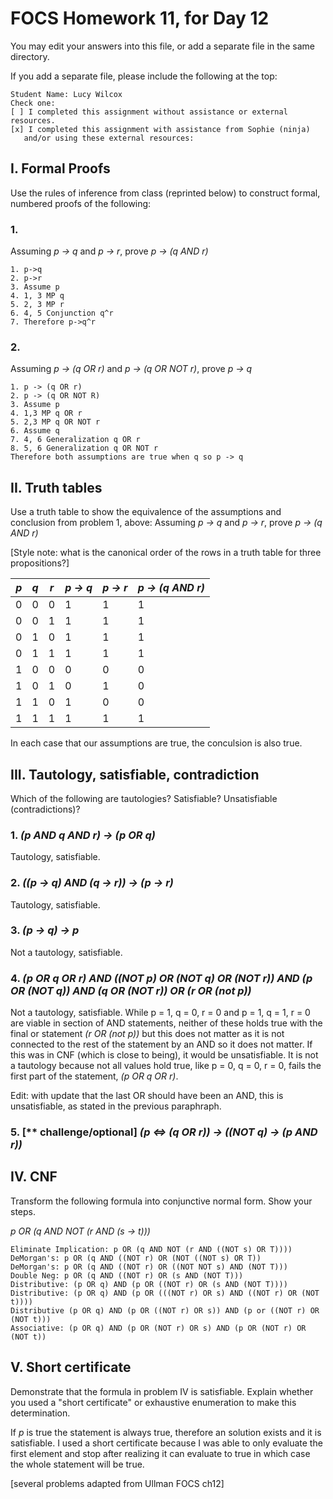 # FOCS Homework 11, for Day 12

You may edit your answers into this file, or add a separate file in the same directory.

If you add a separate file, please include the following at the top:

```
Student Name: Lucy Wilcox
Check one:
[ ] I completed this assignment without assistance or external resources.
[x] I completed this assignment with assistance from Sophie (ninja)
   and/or using these external resources: 
```

## I. Formal Proofs

Use the rules of inference from class (reprinted below) to construct formal, numbered proofs of the following:

### 1. 

Assuming _p -> q_ and _p -> r_, prove _p -> (q AND r)_

```
1. p->q
2. p->r
3. Assume p
4. 1, 3 MP q
5. 2, 3 MP r
6. 4, 5 Conjunction q^r
7. Therefore p->q^r
```

### 2.

Assuming _p -> (q OR r)_ and _p -> (q OR NOT r)_, prove _p -> q_


```
1. p -> (q OR r)
2. p -> (q OR NOT R)
3. Assume p
4. 1,3 MP q OR r
5. 2,3 MP q OR NOT r
6. Assume q
7. 4, 6 Generalization q OR r
8. 5, 6 Generalization q OR NOT r
Therefore both assumptions are true when q so p -> q
```

## II. Truth tables

Use a truth table to show the equivalence of the assumptions and conclusion from problem 1, above:  Assuming _p -> q_ and _p -> r_, prove _p -> (q AND r)_

[Style note:  what is the canonical order of the rows in a truth table for three propositions?]


_p_ | _q_ | _r_ | _p -> q_ | _p -> r_ | _p -> (q AND r)_ 
----|-----|-----|----------|----------|------
 0  |  0  | 0   |     1    |     1    |    1
 0  |  0  | 1   |     1    |     1    |    1
 0  |  1  | 0   |     1    |     1    |    1
 0  |  1  | 1   |     1    |     1    |    1
 1  |  0  | 0   |     0    |     0    |    0
 1  |  0  | 1   |     0    |     1    |    0    
 1  |  1  | 0   |     1    |     0    |    0
 1  |  1  | 1   |     1    |     1    |    1

In each case that our assumptions are true, the conculsion is also true.

## III. Tautology, satisfiable, contradiction

Which of the following are tautologies?  Satisfiable?  Unsatisfiable (contradictions)?

### 1. _(p AND q AND r) -> (p OR q)_

Tautology, satisfiable.

### 2. _((p -> q) AND (q -> r)) -> (p -> r)_

Tautology, satisfiable.

### 3. _(p -> q) -> p_

Not a tautology, satisfiable.

### 4. _(p OR q OR r) AND ((NOT p) OR (NOT q) OR (NOT r)) AND (p OR (NOT q)) AND (q OR (NOT r)) OR (r OR (not p))_ 

Not a tautology, satisfiable. While p = 1, q = 0, r = 0 and p = 1, q = 1, r = 0 are viable in section of AND statements, neither of these holds true with the final or statement _(r OR (not p))_ but this does not matter as it is not connected to the rest of the statement by an AND so it does not matter. If this was in CNF (which is close to being), it would be unsatisfiable. It is not a tautology because not all values hold true, like p = 0, q = 0, r = 0, fails the first part of the statement, _(p OR q OR r)_.

Edit: with update that the last OR should have been an AND, this is unsatisfiable, as stated in the previous paraphraph.

### 5. [** challenge/optional] _(p <=> (q OR r)) -> ((NOT q) -> (p AND r))_



## IV. CNF

Transform the following formula into conjunctive normal form.  Show your steps.

_p OR (q AND NOT (r AND (s -> t)))_

```
Eliminate Implication: p OR (q AND NOT (r AND ((NOT s) OR T))))
DeMorgan's: p OR (q AND ((NOT r) OR (NOT ((NOT s) OR T))
DeMorgan's: p OR (q AND ((NOT r) OR ((NOT NOT s) AND (NOT T)))
Double Neg: p OR (q AND ((NOT r) OR (s AND (NOT T)))
Distributive: (p OR q) AND (p OR ((NOT r) OR (s AND (NOT T))))
Distributive: (p OR q) AND (p OR (((NOT r) OR s) AND ((NOT r) OR (NOT t))))
Distributive (p OR q) AND (p OR ((NOT r) OR s)) AND (p or ((NOT r) OR (NOT t))) 
Associative: (p OR q) AND (p OR (NOT r) OR s) AND (p OR (NOT r) OR (NOT t))
```


## V. Short certificate

Demonstrate that the formula in problem IV is satisfiable.  Explain whether you used a  "short certificate" or exhaustive enumeration to make this determination.

If _p_ is true the statement is always true, therefore an solution exists and it is satisfiable. I used a short certificate because I was able to only evaluate the first element and stop after realizing it can evaluate to true in which case the whole statement will be true.


[several problems adapted from Ullman FOCS ch12]
